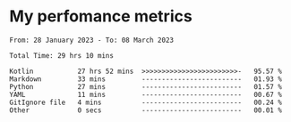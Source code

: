 # My perfomance metrics
<!--START_SECTION:waka-->

```text
From: 28 January 2023 - To: 08 March 2023

Total Time: 29 hrs 10 mins

Kotlin           27 hrs 52 mins  >>>>>>>>>>>>>>>>>>>>>>>>-   95.57 %
Markdown         33 mins         -------------------------   01.93 %
Python           27 mins         -------------------------   01.57 %
YAML             11 mins         -------------------------   00.67 %
GitIgnore file   4 mins          -------------------------   00.24 %
Other            0 secs          -------------------------   00.01 %
```

<!--END_SECTION:waka-->
